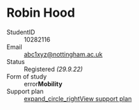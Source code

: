 <h1 class="title">Robin Hood</h1>

<dl class="row">
  <dt class="col-sm-3">StudentID</dt>
  <dd class="col-sm-9">10282116</dd>

  <dt class="col-sm-3">Email</dt>
  <dd class="col-sm-9"><a href="mailto:abc1xyz@nottingham.ac.uk">abc1xyz@nottingham.ac.uk</a></dd>

  <dt class="col-sm-3">Status</dt>
  <dd class="col-sm-9">Registered  <i>(29.9.22)</i></dd>

  <dt class="col-sm-3">Form of study</dt>
  <dd class="col-sm-9"><span class="material-symbols-sharp hilight">error</span><b>Mobility</b></dd>

  <dt class="col-sm-3">Support plan</dt>
  <dd class="col-sm-9"><a class="btn btn-sm btn-outline-primary" href="#" role="button"><span class="material-symbols-sharp">expand_circle_right</span>View support plan</a></dd>
</dl>
